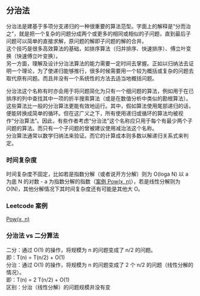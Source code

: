 ## 分治法
分治法是建基于多项分支递归的一种很重要的算法范型。字面上的解释是“分而治之”，就是把一个复杂的问题分成两个或更多的相同或相似的子问题，直到最后子问题可以简单的直接求解，原问题的解即子问题的解的合并。  
这个技巧是很多高效算法的基础，如排序算法（归并排序、快速排序）、傅立叶变换（快速傅立叶变换）。  
另一方面，理解及设计分治法算法的能力需要一定时间去掌握。正如以归纳法去证明一个理论，为了使递归能够推行，很多时候需要用一个较为概括或复杂的问题去取代原有问题。而且并没有一个系统性的方法去适当地概括问题。  
  
分治法这个名称有时亦会用于将问题简化为只有一个细问题的算法，例如用于在已排序的列中查找其中一项的折半搜索算法（或是在数值分析中类似的勘根算法）。这些算法比一般的分治算法更能有效地运行。其中，假如算法使用尾部递归的话，便能转换成简单的循环。但在这广义之下，所有使用递归或循环的算法均被视作“分治算法”。因此，有些作者考虑“分治法”这个名称应只用于每个有最少两个子问题的算法。而只有一个子问题的曾被建议使用减治法这个名称。  
分治算法通常以数学归纳法来验证。而它的计算成本则多数以解递归关系式来判定。  
  
### 时间复杂度
时间复杂度不固定，比如若是指数分解（或者说开方分解）则为 O(loga N) 以 a 为底 N 的对数 - a 为指数分解的指数（[案例 Pow(x, n)](./../Leetcode%20Practices/algorithms/medium/50%20Pow(x,%20n).java)），若是线性分解则为 O(N)，其他分解情况下其时间复杂度还有可能是其他大 O。  
  
### Leetcode 案例
[Pow(x, n)](./../Leetcode%20Practices/algorithms/medium/50%20Pow(x,%20n).java)  
  
### 分治法 vs 二分算法
二分：通过 O(1) 的操作，将规模为 n 的问题变成了 n/2 的问题。  
即：T(n) = T(n/2) + O(1)  
分治：通过 O(1) 的操作，将规模为 n 的问题变成了 2 个 n/2 的问题（线性分解的情况）。  
即：T(n) = 2 T(n/2) + O(1)  
区别：分治（线性分解）的问题规模并没有变  
